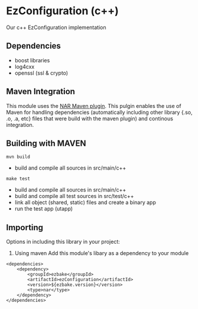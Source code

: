 EzConfiguration (c++)
=================

Our c++ EzConfiguration implementation

Dependencies
------------
* boost libraries
* log4cxx
* openssl (ssl & crypto)

Maven Integration
-----------------
This module uses the [NAR Maven plugin](http://maven-nar.github.io/index.html). This pulgin enables the use of Maven for handling dependencies (automatically including other library {.so, .o, .a, etc} files that were build with the maven plugin) and continous integration.


Building with MAVEN
-------------------
```
mvn build
```
- build and compile all sources in src/main/c++

```
make test
```
- build and compile all sources in src/main/c++
- build and compile all test sources in src/test/c++
- link all object (shared, static) files and create a binary app
- run the test app (utapp)

Importing
---------
Options in including this library in your project:

1. Using maven
Add this module's libary as a dependency to your module

```
<dependencies>
	<dependency>
		<groupId>ezbake</groupId>
    	<artifactId>ezConfiguration</artifactId>
        <version>${ezbake.version}</version>
        <type>nar</type>
    </dependency>
</dependencies>
```




